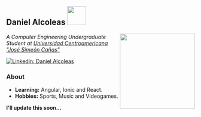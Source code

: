 <h2> Daniel Alcoleas <img src="https://media.giphy.com/media/3o7aCWilym9nS7Q2I0/giphy.gif" width="50"></h2>
<img align='right' src="https://media.giphy.com/media/yYSSBtDgbbRzq/giphy.gif" width="200">
<p><em>A Computer Engineering Undergraduate Student at <a href="http://www.uca.edu.sv">Universidad Centroamericana "José Simeón Cañas"</em></p>

[![Linkedin: Daniel Alcoleas](https://img.shields.io/badge/-Daniel%20Alcoleas-blue?style=flat-square&logo=Linkedin&link=https://www.linkedin.com/in/daniel-alcoleas/)](https://www.linkedin.com/in/daniel-alcoleas/)

### About
  
- **Learning:** Angular, Ionic and React.
- **Hobbies:** Sports, Music and Videogames.

**I'll update this soon...**
